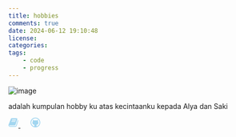 ```yaml
---
title: hobbies
comments: true
date: 2024-06-12 19:10:48
license:
categories:
tags:
    - code
    - progress
---
```

![image](/img/me.jpg)

adalah kumpulan hobby ku atas kecintaanku kepada Alya dan Saki

<a href="https://st-ir.github.io/Hobbies/">
<svg id="myImg" class="mainimage" style="fill: rgb(162, 214, 240);" role="img" width="20" height="20" xmlns="http://www.w3.org/2000/svg" viewBox="0 0 1000 1000"><title>Book SVG icon</title><path d="M975,269.7c15.5,21.1,19,44.8,10.5,71.2L823.2,840c-7,23.7-21.8,43.5-44.3,59.3c-22.5,15.8-46.7,24.1-72.8,24.7h-543c-30.2,0-59.4-9.9-87.5-29.7c-28.1-19.8-47.4-44.2-58-73.1c-9.8-24.4-10.2-47.8-1.1-70.2c0-1.3,0.4-6.3,1.1-14.8s1.8-15.2,3.2-19.8c0-3.3-0.7-7.2-2.1-11.9c-1.4-4.6-2.1-8.2-2.1-10.9c0.7-4,2.5-7.9,5.3-11.9c2.8-4,6-8.2,9.5-12.9c3.5-4.6,6.7-8.9,9.5-12.8c9.1-13.8,17.9-30.6,26.4-50.4c8.4-19.8,14.4-36.6,17.9-50.4c1.4-4,1.4-9.6,0-16.8c-1.4-7.2-1.4-12.5,0-15.8c1.4-4,4.6-8.9,9.5-14.8c4.9-5.9,8.4-10.2,10.5-12.9c8.4-13.2,16.5-30,24.2-50.4c7.7-20.4,12.7-37.2,14.8-50.4c0.7-3.3,0.4-8.9-1.1-16.8c-1.4-7.9-1.4-13.2,0-15.8c1.4-4.6,5.6-10.2,12.7-16.8c7-6.6,11.6-10.9,13.7-12.9c7-9.2,15.1-24.7,24.3-46.5c9.1-21.7,14.8-39.5,16.9-53.4c0-2.6-0.7-7.2-2.1-13.8c-1.4-6.6-1.8-11.5-1.1-14.8c0.7-2.6,2.5-5.9,5.3-9.9c2.8-4,6.3-8.2,10.5-12.8c4.2-4.6,7.7-8.2,10.5-10.9c2.8-4.6,6-10.2,9.5-16.8c3.5-6.6,6.3-13.2,8.4-19.8c2.1-6.6,5.3-13.2,9.5-19.8c4.2-6.6,8.1-12.5,11.6-17.8c3.5-5.3,8.8-9.6,15.8-12.8c7-3.3,14.1-5.3,21.1-5.9c7-0.7,16.2,0.3,27.4,3v1c14.8-3.3,24.6-4.9,29.5-4.9h448.1c28.8,0,51,10.5,66.4,31.6c15.5,21.1,19,44.8,10.5,71.2L731.4,678.9c-14.1,43.5-28.1,71.5-42.2,84s-39.4,19.1-75.9,19.8H102c-10.5,0-17.9,2.6-22.1,7.9c-4.2,5.9-4.6,13.8-1.1,23.7c9.8,25.7,38.3,38.5,85.4,38.5h543c11.2,0,22.1-3,32.7-8.9c10.5-5.9,17.2-13.5,20-22.7L937,277.6c2.8-8.6,3.9-19.1,3.2-31.6C955,251.2,966.6,259.1,975,269.7L975,269.7z M348.7,270.7c-1.4,4.6-1.1,8.6,1.1,11.9c2.1,3.3,6,5.3,11.6,5.9h357.4c5.6,0,10.9-2,15.8-5.9c4.9-4,8.1-7.9,9.5-11.9l12.7-35.6c1.4-4.6,0.7-8.6-2.1-11.9c-2.8-3.3-6.7-5.3-11.6-5.9H385.6c-4.9,0-9.8,2-14.8,5.9c-4.9,4-8.1,7.9-9.5,11.9L348.7,270.7z M300.2,412c-2.1,4.6-1.8,8.6,1.1,11.9c2.8,3.3,6.7,5.3,11.6,5.9h357.4c4.9,0,9.8-2,14.8-5.9c4.9-4,8.4-7.9,10.5-11.9l11.6-35.6c2.1-4.6,1.8-8.9-1.1-12.8c-2.8-4-6.7-5.6-11.6-4.9H337.1c-5.6,0-10.5,1.6-14.8,4.9c-4.2,3.3-7.7,7.6-10.5,12.8L300.2,412z"></path></svg>
<a>  <a href="https://github.com/st-Ir/Hobbies" style="margin-left:10"><svg xmlns="http://www.w3.org/2000/svg" width="20" height="20" viewBox="0 0 1000 1000" style="fill: rgb(162, 214, 240); margin-left: 10px;"><title>Github SVG icon</title><g><path d="M500,10C229.4,10,10,229.4,10,500s219.4,490,490,490s490-219.4,490-490S770.6,10,500,10z M791,791c-37.8,37.8-81.8,67.5-130.8,88.2c-12.4,5.3-25.1,9.9-37.9,13.9v-73.4c0-38.6-13.2-67-39.7-85.2c16.6-1.6,31.8-3.8,45.7-6.7s28.6-7,44-12.4c15.5-5.4,29.4-11.9,41.6-19.4c12.3-7.5,24.1-17.2,35.4-29.2c11.3-12,20.8-25.5,28.5-40.7s13.7-33.3,18.2-54.6c4.5-21.2,6.7-44.6,6.7-70.1c0-49.4-16.1-91.6-48.3-126.3c14.7-38.3,13.1-79.9-4.8-124.9l-12-1.4c-8.3-1-23.2,2.6-44.7,10.5s-45.7,21.1-72.5,39.2c-38-10.5-77.4-15.8-118.2-15.8c-41.2,0-80.4,5.3-117.7,15.8c-16.9-11.5-32.9-21-48.1-28.5c-15.2-7.5-27.3-12.6-36.4-15.3s-17.5-4.4-25.4-5c-7.8-0.6-12.8-0.8-15.1-0.5c-2.2,0.3-3.8,0.6-4.8,1c-17.9,45.3-19.5,86.9-4.8,124.9c-32.2,34.8-48.3,76.9-48.3,126.3c0,25.5,2.2,48.9,6.7,70.1c4.5,21.2,10.5,39.4,18.2,54.6s17.1,28.7,28.5,40.7c11.3,12,23.1,21.7,35.4,29.2c12.3,7.5,26.2,14,41.6,19.4c15.5,5.4,30.1,9.6,44,12.4s29.1,5.1,45.7,6.7c-26.2,17.9-39.2,46.3-39.2,85.2v74.9c-14.4-4.3-28.7-9.4-42.7-15.3c-49-20.7-93-50.4-130.8-88.2c-37.8-37.8-67.5-81.8-88.2-130.8C99.3,609.5,88.5,555.6,88.5,500s10.9-109.5,32.3-160.2c20.7-49,50.4-93,88.2-130.8c37.8-37.8,81.8-67.5,130.8-88.2C390.5,99.3,444.4,88.5,500,88.5s109.5,10.9,160.2,32.3c49,20.7,93,50.4,130.8,88.2c37.8,37.8,67.5,81.8,88.2,130.8c21.4,50.7,32.3,104.6,32.3,160.2s-10.9,109.5-32.3,160.2C858.5,709.2,828.8,753.2,791,791z"></path></g>
</svg>